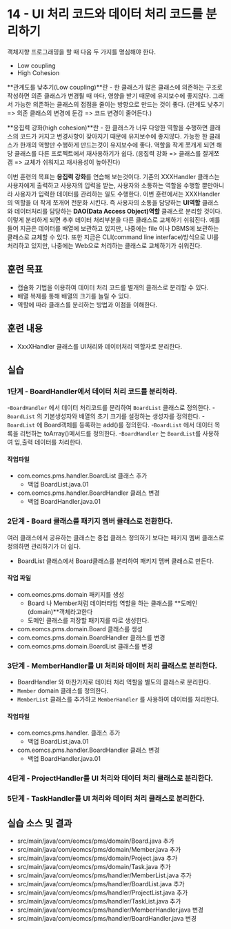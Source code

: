 # 14 - UI 처리 코드와 데이터 처리 코드를 분리하기

객체지향 프로그래밍을 할 때 다음 두 가지를 명심해야 한다.

- Low coupling
- High Cohesion

**관계도를 낮추기(Low coupling)**란 - 한 클래스가 많은 클래스에 의존하는 구조로 작성하면
의존 클래스가 변경될 때 마다, 영향을 받기 때문에 유지보수에 좋지않다.
그래서 가능한 의존하는 클래스의 접점을 줄이는 방향으로 만드는 것이 좋다.
(관계도 낮추기 => 의존 클래스의 변경에 둔감 => 코드 변경이 줄어든다.)

**응집력 강화(high cohesion)**란 - 한 클래스가 너무 다양한 역할을 수행하면 
클래스의 코드가 커지고 변경사항이 잦아지기 때문에 유지보수에 좋지않다.
가능한 한 클래스가 한개의 역할만 수행하게 만드는것이 유지보수에 좋다.
역할을 작게 쪼개게 되면 해당 클래스를 다른 프로젝트에서 재사용하기가 쉽다.
(응집력 강화 => 클래스를 잘게쪼갬 => 교체가 쉬워지고 재사용성이 높아진다)

이번 훈련의 목표는 **응집력 강화**를 연습해 보는것이다.
기존의 XXXHandler 클래스는 사용자에게 출력하고 사용자의 입력을 받는, 
사용자와 소통하는 역할을 수행할 뿐만아니라 사용자가 입력한 데이터를 관리하는 일도 수행한다.
이번 훈련에서는 XXXHandler의 역할을 더 작게 쪼개어 전문화 시킨다.
즉 사용자의 소통을 담당하는 **UI역할** 클래스 와
데이터처리를 담당하는 **DAO(Data Access Object)역할** 클래스로 분리할 것이다.
이렇게 분리하게 되면  추후 데이터 처리부분을 다른 클래스로 교체하기 쉬워진다.
예를들어 지금은 데이터를 배열에 보관하고 있지만, 나중에는 file 이나 DBMS에 보관하는 클래스로 교체할 수 있다.
또한 지금은 CLI(command line interface)방식으로 UI를 처리하고 있지만, 
나중에는 Web으로 처리하는 클래스로 교체하기가 쉬워진다.

## 훈련 목표

- 캡슐화 기법을 이용하여 데이터 처리 코드를 별개의 클래스로 분리할 수 있다.
- 배열 복제를 통해 배열의 크기를 늘릴 수 있다.
- 역할에 따라 클래스를 분리하는 방법과 이점을 이해한다.  

## 훈련 내용

- XxxXHandler 클래스를 UI처리와 데이터처리 역할자로 분리한다.

## 실습

### 1단계 - BoardHandler에서 데이터 처리 코드를 분리하라.

-`BoardHandler` 에서 데이터 처리코드를 분리하여 `BoardList` 클래스로 정의한다.
-`BoardList` 의 기본생성자와 배열의 초기 크기를 설정하는 생성자를 정의한다.
-`BoardList` 에 Board객체를 등록하는 add()를 정의한다.
-`BoardList` 에서 데이터 목록을  리턴하는 toArray()메서드를 정의한다.
-`BoardHandler` 는 `BoardList`를 사용하여 입,출력 데이터를 처리한다.

#### 작업파일 
- com.eomcs.pms.handler.BoardList 클래스 추가
    - 백업 BoardList.java.01
- com.eomcs.pms.handler.BoardHandler 클래스 변경
    - 백업 BoardHandler.java.01

### 2단계 - Board 클래스를 패키지 멤버 클래스로 전환한다.

여러 클래스에서 공유하는 클래스는 중첩 클래스 정의하기 보다는
패키지 멤버 클래스로 정의하면 관리하기가 더 쉽다.

- BoardList 클래스에서 Board클래스를 분리하여 패키지 멤버 클래스로 만든다.

#### 작업 파일

- com.eomcs.pms.domain 패키지를 생성
    - Board 나 Member처럼 데이터타입 역할을 하는 클래스를 **도메인(domain)**객체라고한다
    - 도메인 클래스를 저장할 패키지를 따로 생성한다.
- com.eomcs.pms.domain.Board 클래스를 생성
- com.eomcs.pms.domain.BoardHandler 클래스를 변경
- com.eomcs.pms.domain.BoardList 클래스를 변경


### 3단계 - MemberHandler를  UI 처리와 데이터 처리 클래스로 분리한다.

- BoardHandler 와 마찬가지로 데이터 처리 역할을 별도의 클래스로 분리한다.
- `Member` domain 클래스를 정의한다.
- `MemberList` 클래스를 추가하고 `MemberHandler` 를 사용하여 데이터를 처리한다.

#### 작업파일 
- com.eomcs.pms.handler. 클래스 추가
    - 백업 BoardList.java.01
- com.eomcs.pms.handler.BoardHandler 클래스 변경
    - 백업 BoardHandler.java.01

### 4단계 - ProjectHandler를  UI 처리와 데이터 처리 클래스로 분리한다.
### 5단계 - TaskHandler를  UI 처리와 데이터 처리 클래스로 분리한다.
## 실습 소스 및 결과

- src/main/java/com/eomcs/pms/domain/Board.java 추가
- src/main/java/com/eomcs/pms/domain/Member.java 추가
- src/main/java/com/eomcs/pms/domain/Project.java 추가
- src/main/java/com/eomcs/pms/domain/Task.java 추가
- src/main/java/com/eomcs/pms/handler/MemberList.java 추가
- src/main/java/com/eomcs/pms/handler/BoardList.java 추가
- src/main/java/com/eomcs/pms/handler/ProjectList.java 추가
- src/main/java/com/eomcs/pms/handler/TaskList.java 추가
- src/main/java/com/eomcs/pms/handler/MemberHandler.java 변경
- src/main/java/com/eomcs/pms/handler/BoardHandler.java 변경
